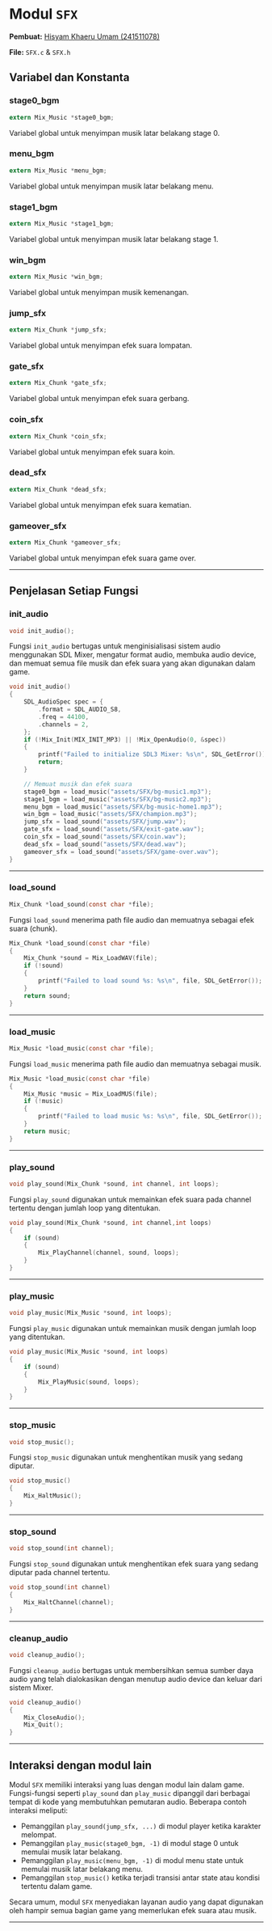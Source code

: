 # Modul `SFX`

**Pembuat:** [Hisyam Khaeru Umam (241511078)](https://github.com/Umeem26)

**File:** `SFX.c` & `SFX.h`

## Variabel dan Konstanta

### **stage0_bgm**

```c
extern Mix_Music *stage0_bgm;
```

Variabel global untuk menyimpan musik latar belakang stage 0.

### **menu_bgm**

```c
extern Mix_Music *menu_bgm;
```

Variabel global untuk menyimpan musik latar belakang menu.

### **stage1_bgm**

```c
extern Mix_Music *stage1_bgm;
```

Variabel global untuk menyimpan musik latar belakang stage 1.

### **win_bgm**

```c
extern Mix_Music *win_bgm;
```

Variabel global untuk menyimpan musik kemenangan.

### **jump_sfx**

```c
extern Mix_Chunk *jump_sfx;
```

Variabel global untuk menyimpan efek suara lompatan.

### **gate_sfx**

```c
extern Mix_Chunk *gate_sfx;
```

Variabel global untuk menyimpan efek suara gerbang.

### **coin_sfx**

```c
extern Mix_Chunk *coin_sfx;
```

Variabel global untuk menyimpan efek suara koin.

### **dead_sfx**

```c
extern Mix_Chunk *dead_sfx;
```

Variabel global untuk menyimpan efek suara kematian.

### **gameover_sfx**

```c
extern Mix_Chunk *gameover_sfx;
```

Variabel global untuk menyimpan efek suara game over.

---

## Penjelasan Setiap Fungsi

### **init_audio**

```c title="SFX.h"
void init_audio();
```

Fungsi `init_audio` bertugas untuk menginisialisasi sistem audio menggunakan SDL Mixer, mengatur format audio, membuka audio device, dan memuat semua file musik dan efek suara yang akan digunakan dalam game.

```c title="SFX.c"
void init_audio()
{
    SDL_AudioSpec spec = {
        .format = SDL_AUDIO_S8,
        .freq = 44100,
        .channels = 2,
    };
    if (!Mix_Init(MIX_INIT_MP3) || !Mix_OpenAudio(0, &spec))
    {
        printf("Failed to initialize SDL3 Mixer: %s\n", SDL_GetError());
        return;
    }

    // Memuat musik dan efek suara
    stage0_bgm = load_music("assets/SFX/bg-music1.mp3");
    stage1_bgm = load_music("assets/SFX/bg-music2.mp3");
    menu_bgm = load_music("assets/SFX/bg-music-home1.mp3");
    win_bgm = load_music("assets/SFX/champion.mp3");
    jump_sfx = load_sound("assets/SFX/jump.wav");
    gate_sfx = load_sound("assets/SFX/exit-gate.wav");
    coin_sfx = load_sound("assets/SFX/coin.wav");
    dead_sfx = load_sound("assets/SFX/dead.wav");
    gameover_sfx = load_sound("assets/SFX/game-over.wav");
}
```

---

### **load_sound**

```c title="SFX.h"
Mix_Chunk *load_sound(const char *file);
```

Fungsi `load_sound` menerima path file audio dan memuatnya sebagai efek suara (chunk).

```c title="SFX.c"
Mix_Chunk *load_sound(const char *file)
{
    Mix_Chunk *sound = Mix_LoadWAV(file);
    if (!sound)
    {
        printf("Failed to load sound %s: %s\n", file, SDL_GetError());
    }
    return sound;
}
```

---

### **load_music**

```c title="SFX.h"
Mix_Music *load_music(const char *file);
```

Fungsi `load_music` menerima path file audio dan memuatnya sebagai musik.

```c title="SFX.c"
Mix_Music *load_music(const char *file)
{
    Mix_Music *music = Mix_LoadMUS(file);
    if (!music)
    {
        printf("Failed to load music %s: %s\n", file, SDL_GetError());
    }
    return music;
}
```

---

### **play_sound**

```c title="SFX.h"
void play_sound(Mix_Chunk *sound, int channel, int loops);
```

Fungsi `play_sound` digunakan untuk memainkan efek suara pada channel tertentu dengan jumlah loop yang ditentukan.

```c title="SFX.c"
void play_sound(Mix_Chunk *sound, int channel,int loops)
{
    if (sound)
    {
        Mix_PlayChannel(channel, sound, loops);
    }
}
```

---

### **play_music**

```c title="SFX.h"
void play_music(Mix_Music *sound, int loops);
```

Fungsi `play_music` digunakan untuk memainkan musik dengan jumlah loop yang ditentukan.

```c title="SFX.c"
void play_music(Mix_Music *sound, int loops)
{
    if (sound)
    {
        Mix_PlayMusic(sound, loops);
    }
}
```

---

### **stop_music**

```c title="SFX.h"
void stop_music();
```

Fungsi `stop_music` digunakan untuk menghentikan musik yang sedang diputar.

```c title="SFX.c"
void stop_music()
{
    Mix_HaltMusic();
}
```

---

### **stop_sound**

```c title="SFX.h"
void stop_sound(int channel);
```

Fungsi `stop_sound` digunakan untuk menghentikan efek suara yang sedang diputar pada channel tertentu.

```c title="SFX.c"
void stop_sound(int channel)
{
    Mix_HaltChannel(channel);
}
```

---

### **cleanup_audio**

```c title="SFX.h"
void cleanup_audio();
```

Fungsi `cleanup_audio` bertugas untuk membersihkan semua sumber daya audio yang telah dialokasikan dengan menutup audio device dan keluar dari sistem Mixer.

```c title="SFX.c"
void cleanup_audio()
{
    Mix_CloseAudio();
    Mix_Quit();
}
```

---

## Interaksi dengan modul lain

Modul `SFX` memiliki interaksi yang luas dengan modul lain dalam game. Fungsi-fungsi seperti `play_sound` dan `play_music` dipanggil dari berbagai tempat di kode yang membutuhkan pemutaran audio. Beberapa contoh interaksi meliputi:

* Pemanggilan `play_sound(jump_sfx, ...)` di modul player ketika karakter melompat.
* Pemanggilan `play_music(stage0_bgm, -1)` di modul stage 0 untuk memulai musik latar belakang.
* Pemanggilan `play_music(menu_bgm, -1)` di modul menu state untuk memulai musik latar belakang menu.
* Pemanggilan `stop_music()` ketika terjadi transisi antar state atau kondisi tertentu dalam game.

Secara umum, modul `SFX` menyediakan layanan audio yang dapat digunakan oleh hampir semua bagian game yang memerlukan efek suara atau musik.

---
